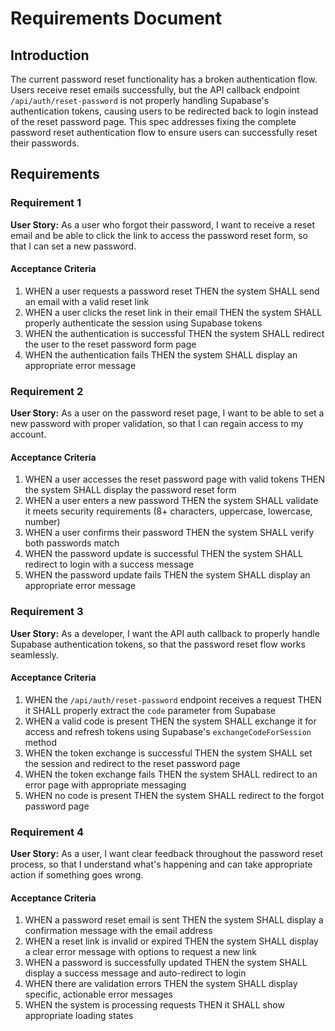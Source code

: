 # Requirements Document

## Introduction

The current password reset functionality has a broken authentication flow. Users receive reset emails successfully, but the API callback endpoint `/api/auth/reset-password` is not properly handling Supabase's authentication tokens, causing users to be redirected back to login instead of the reset password page. This spec addresses fixing the complete password reset authentication flow to ensure users can successfully reset their passwords.

## Requirements

### Requirement 1

**User Story:** As a user who forgot their password, I want to receive a reset email and be able to click the link to access the password reset form, so that I can set a new password.

#### Acceptance Criteria

1. WHEN a user requests a password reset THEN the system SHALL send an email with a valid reset link
2. WHEN a user clicks the reset link in their email THEN the system SHALL properly authenticate the session using Supabase tokens
3. WHEN the authentication is successful THEN the system SHALL redirect the user to the reset password form page
4. WHEN the authentication fails THEN the system SHALL display an appropriate error message

### Requirement 2

**User Story:** As a user on the password reset page, I want to be able to set a new password with proper validation, so that I can regain access to my account.

#### Acceptance Criteria

1. WHEN a user accesses the reset password page with valid tokens THEN the system SHALL display the password reset form
2. WHEN a user enters a new password THEN the system SHALL validate it meets security requirements (8+ characters, uppercase, lowercase, number)
3. WHEN a user confirms their password THEN the system SHALL verify both passwords match
4. WHEN the password update is successful THEN the system SHALL redirect to login with a success message
5. WHEN the password update fails THEN the system SHALL display an appropriate error message

### Requirement 3

**User Story:** As a developer, I want the API auth callback to properly handle Supabase authentication tokens, so that the password reset flow works seamlessly.

#### Acceptance Criteria

1. WHEN the `/api/auth/reset-password` endpoint receives a request THEN it SHALL properly extract the `code` parameter from Supabase
2. WHEN a valid code is present THEN the system SHALL exchange it for access and refresh tokens using Supabase's `exchangeCodeForSession` method
3. WHEN the token exchange is successful THEN the system SHALL set the session and redirect to the reset password page
4. WHEN the token exchange fails THEN the system SHALL redirect to an error page with appropriate messaging
5. WHEN no code is present THEN the system SHALL redirect to the forgot password page

### Requirement 4

**User Story:** As a user, I want clear feedback throughout the password reset process, so that I understand what's happening and can take appropriate action if something goes wrong.

#### Acceptance Criteria

1. WHEN a password reset email is sent THEN the system SHALL display a confirmation message with the email address
2. WHEN a reset link is invalid or expired THEN the system SHALL display a clear error message with options to request a new link
3. WHEN a password is successfully updated THEN the system SHALL display a success message and auto-redirect to login
4. WHEN there are validation errors THEN the system SHALL display specific, actionable error messages
5. WHEN the system is processing requests THEN it SHALL show appropriate loading states